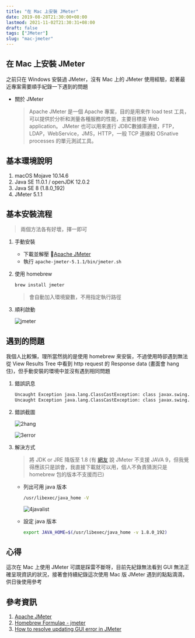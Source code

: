 ```yaml
---
title: "在 Mac 上安裝 JMeter"
date: 2019-08-28T21:30:00+08:00
lastmod: 2021-11-02T21:30:31+08:00
draft: false
tags: ["JMeter"]
slug: "mac-jmeter"
---
```


## 在 Mac 上安裝 JMeter

之前只在 Windows 安裝過 JMeter，沒有 Mac 上的 JMeter 使用經驗，趁著最近專案需要順手紀錄一下遇到的問題

- 關於 JMeter

    > Apache JMeter 是一個 Apache 專案，目的是用來作 load test 工具，可以提供於分析和測量各種服務的性能，主要目標是 Web application。 JMeter 也可以用來進行 JDBC數據庫連接，FTP，LDAP，WebService，JMS，HTTP，一般 TCP 連線和 OSnative processes 的單元測試工具。

## 基本環境說明

1. macOS Mojave 10.14.6
2. Java SE 11.0.1 / openJDK 12.0.2
3. Java SE 8 (1.8.0_192)
4. JMeter 5.1.1

## 基本安裝流程

> 兩個方法各有好壞，擇一即可

1. 手動安裝
   - 下載並解壓 [Apache JMeter](https://jmeter.apache.org/download_jmeter.cgi)
   - 執行  `apache-jmeter-5.1.1/bin/jmeter.sh`

2. 使用 homebrew

    ```bash
    brew install jmeter
    ```

    > 會自動加入環境變數，不用指定執行路徑

3. 順利啟動

    ![jmeter](https://user-images.githubusercontent.com/3851540/63869019-126a5700-c9ea-11e9-9b08-3d4b366f73f0.png)

## 遇到的問題

我個人比較懶，理所當然挑的是使用 homebrew 來安裝，不過使用時卻遇到無法從 View Results Tree 中看到 http request 的 Response data (畫面會 hang 住)，但手動安裝的環境中並沒有遇到相同問題

1. 錯誤訊息

    ```txt
    Uncaught Exception java.lang.ClassCastException: class javax.swing.text.AbstractDocument$DefaultDocumentEventUndoableWrapper cannot be cast to class javax.swing.text.AbstractDocument$DefaultDocumentEvent (javax.swing.text.AbstractDocument$DefaultDocumentEventUndoableWrapper and javax.swing.text.AbstractDocument$DefaultDocumentEvent are in module java.desktop of loader 'bootstrap'). See log file for details.
    Uncaught Exception java.lang.ClassCastException: class javax.swing.text.DefaultStyledDocument cannot be cast to class jsyntaxpane.SyntaxDocument (javax.swing.text.DefaultStyledDocument is in module java.desktop of loader 'bootstrap'; jsyntaxpane.SyntaxDocument is in unnamed module of loader org.apache.jmeter.DynamicClassLoader @2eee9593). See log file for details.
    ```

2. 錯誤截圖

    ![2hang](https://user-images.githubusercontent.com/3851540/63869020-1302ed80-c9ea-11e9-933c-a61ff128aced.png)

    ![3error](https://user-images.githubusercontent.com/3851540/63869022-1302ed80-c9ea-11e9-9e0b-1f7c9b2f1914.png)

3. 解決方式

    > 將 JDK or JRE 降版至 1.8 (有 [網友](https://stackoverflow.com/a/47572280/3600583) 說 JMeter 不支援 JAVA 9，但我覺得應該只是誤會，我直接下載就可以用，個人不負責猜測只是 homebrew 包的版本不支援而已)

    - 列出可用 java 版本

        ```bash
        /usr/libexec/java_home -V
        ```

        ![4javalist](https://user-images.githubusercontent.com/3851540/63870090-dcc66d80-c9eb-11e9-8a95-71aa292725ad.png)

    - 設定 java 版本

        ```bash
        export JAVA_HOME=$(/usr/libexec/java_home -v 1.8.0_192)
        ```

## 心得

這次在 Mac 上使用 JMeter 可謂是踩雷不斷呀，目前先紀錄無法看到 GUI 無法正確呈現資訊的狀況，接著會持續紀錄這次使用 Mac 版 JMeter 遇到的點點滴滴，供日後使用參考

## 參考資訊

1. [Apache JMeter](https://www.apache.org/)
2. [Homebrew Formulae - jmeter](https://formulae.brew.sh/formula/jmeter)
3. [How to resolve updating GUI error in JMeter](https://stackoverflow.com/questions/47571351/how-to-resolve-updating-gui-error-in-jmeter)
